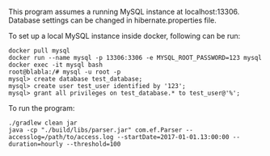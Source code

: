 This program assumes a running MySQL instance at localhost:13306.
Database settings can be changed in hibernate.properties file.

To set up a local MySQL instance inside docker, following can be run:

```
docker pull mysql
docker run --name mysql -p 13306:3306 -e MYSQL_ROOT_PASSWORD=123 mysql
docker exec -it mysql bash
root@blabla:/# mysql -u root -p
mysql> create database test_database;
mysql> create user test_user identified by '123';
mysql> grant all privileges on test_database.* to test_user@'%';
```

To run the program:

```
./gradlew clean jar
java -cp "./build/libs/parser.jar" com.ef.Parser --accesslog=/path/to/access.log --startDate=2017-01-01.13:00:00 --duration=hourly --threshold=100
```